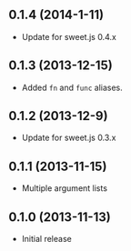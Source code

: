 ## 0.1.4 (2014-1-11)

*   Update for sweet.js 0.4.x

## 0.1.3 (2013-12-15)

*   Added `fn` and `func` aliases.

## 0.1.2 (2013-12-9)

*   Update for sweet.js 0.3.x

## 0.1.1 (2013-11-15)

*   Multiple argument lists

## 0.1.0 (2013-11-13)

*   Initial release
